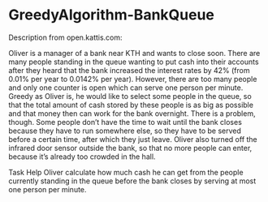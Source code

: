 # GreedyAlgorithm-BankQueue

Description from open.kattis.com:

Oliver is a manager of a bank near KTH and wants to close soon. There are many people standing in the queue wanting 
to put cash into their accounts after they heard that the bank increased the interest rates by 42% (from 0.01% per year to 0.0142% per year).
However, there are too many people and only one counter is open which can serve one person per minute. 
Greedy as Oliver is, he would like to select some people in the queue, so that the total amount of cash stored by these people is as big as possible 
and that money then can work for the bank overnight.
There is a problem, though. Some people don’t have the time to wait until the bank closes because they have to run somewhere else, so they have 
to be served before a certain time, after which they just leave. 
Oliver also turned off the infrared door sensor outside the bank, so that no more people can enter, because it’s already too crowded in the hall.

Task
Help Oliver calculate how much cash he can get from the people currently standing in the queue before the bank closes by serving at most one person per minute.
